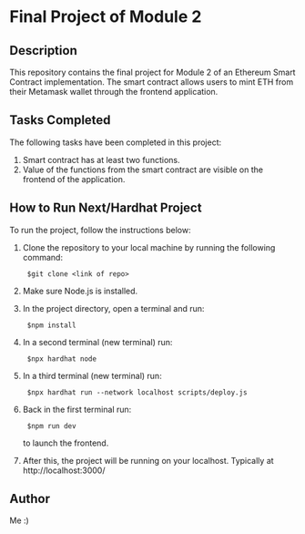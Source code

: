 # Final Project of Module 2

## Description
This repository contains the final project for Module 2 of an Ethereum Smart Contract implementation. The smart contract allows users to mint ETH from their Metamask wallet through the frontend application.

## Tasks Completed
The following tasks have been completed in this project:
1. Smart contract has at least two functions.
2. Value of the functions from the smart contract are visible on the frontend of the application.

## How to Run Next/Hardhat Project
To run the project, follow the instructions below:
1. Clone the repository to your local machine by running the following command:

        $git clone <link of repo>
        
2. Make sure Node.js is installed.
3. In the project directory, open a terminal and run:

        $npm install
        
4. In a second terminal (new terminal) run:

        $npx hardhat node
        
5. In a third terminal (new terminal) run:

        $npx hardhat run --network localhost scripts/deploy.js
        
6. Back in the first terminal run:

        $npm run dev 
        
    to launch the frontend.
7. After this, the project will be running on your localhost. 
Typically at http://localhost:3000/

## Author
Me :)

